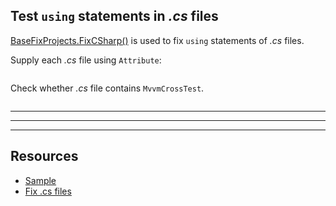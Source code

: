 ## Test `using` statements in *.cs* files

[BaseFixProjects.FixCSharp()](./../../Code/2.%20Fix%20Common%20Issues/1.%20Fix%20CSharp.md#fix-using-statements "Fix using statements of .cs files.") is used to fix `using` statements of *.cs* files.

Supply each *.cs* file using `Attribute`:

```cs --region "Find all .cs files Path" --source-file .\..\..\..\..\MvvmCross.Template.Test\Data\CSharpFilesAttribute.cs --project .\..\..\..\..\MvvmCross.Template.Test\MvvmCross.Template.Test.csproj
```


Check whether *.cs* file contains `MvvmCrossTest`.

```cs --region "Fix Usings" --source-file .\..\..\..\..\MvvmCross.Template.Test\BaseFixProjectsShould.cs --project .\..\..\..\..\MvvmCross.Template.Test\MvvmCross.Template.Test.csproj
```



___
___
___



## Resources

* [Sample][1]
* [Fix .cs files][2]













[1]: https://dev.azure.com/prosocode/VS/_git/MvxTemplate?path=%2FMvvmCross.Template.Test%2FBaseFixProjectsShould.cs&version=GBdev "Test: Fix .cs files - Azure DevOps"
[2]: ./../../Code/2.%20Fix%20Common%20Issues/1.%20Fix%20CSharp.md "Fix .cs files"